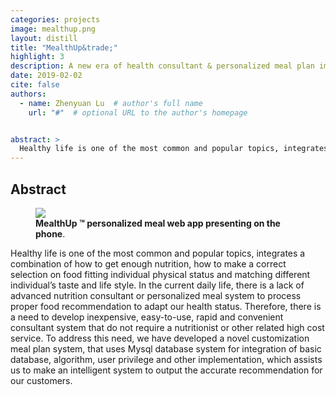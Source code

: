 ```yaml
---
categories: projects
image: mealthup.png
layout: distill
title: "MealthUp&trade;"
highlight: 3
description: A new era of health consultant & personalized meal plan implemented machine learning techniques.
date: 2019-02-02
cite: false
authors:
  - name: Zhenyuan Lu  # author's full name
    url: "#"  # optional URL to the author's homepage


abstract: >
  Healthy life is one of the most common and popular topics, integrates a combination of how to get enough nutrition, how to make a correct selection on food fitting individual physical status and matching different individual’s taste and life style. In the current daily life, there is a lack of advanced nutrition consultant or personalized meal system to process proper food recommendation to adapt our health status. Therefore, there is a need to develop inexpensive, easy-to-use, rapid and convenient consultant system that do not require a nutritionist or other related high cost service. To address this need, we have developed a novel customization meal plan system, that uses Mysql database system for integration of basic database, algorithm, user privilege and other implementation, which assists us to make an intelligent system to output the accurate recommendation for our customers.
---
```


## Abstract

<figure>
<img src="{{ '/assets/img/projects/mealthup.png' | relative_url }}" />
<figcaption>
<strong> MealthUp &trade; personalized meal web app presenting on the phone</strong>.
</figcaption>
</figure>

Healthy life is one of the most common and popular topics, integrates a combination of how to get enough nutrition, how to make a correct selection on food fitting individual physical status and matching different individual’s taste and life style. In the current daily life, there is a lack of advanced nutrition consultant or personalized meal system to process proper food recommendation to adapt our health status. Therefore, there is a need to develop inexpensive, easy-to-use, rapid and convenient consultant system that do not require a nutritionist or other related high cost service. To address this need, we have developed a novel customization meal plan system, that uses Mysql database system for integration of basic database, algorithm, user privilege and other implementation, which assists us to make an intelligent system to output the accurate recommendation for our customers.
